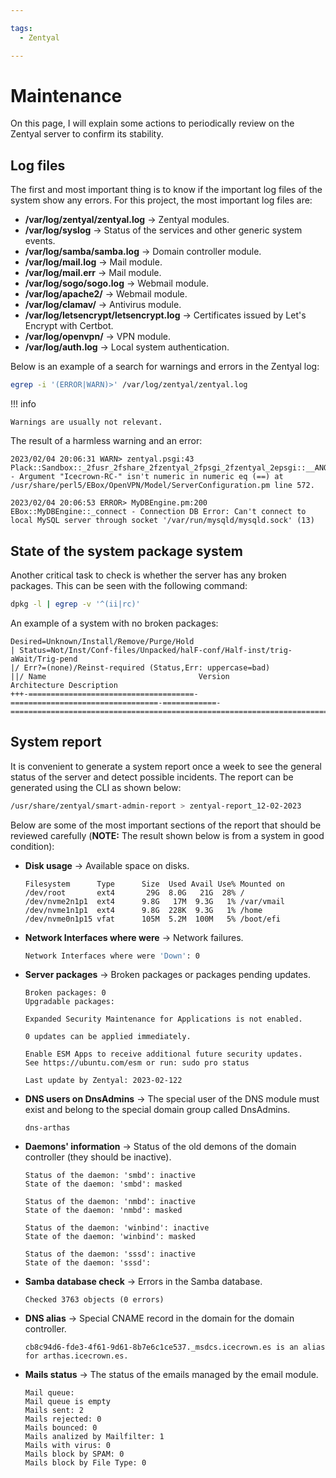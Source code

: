 ```yaml
---

tags:
  - Zentyal

---
```


# Maintenance

On this page, I will explain some actions to periodically review on the Zentyal server to confirm its stability.

## Log files

The first and most important thing is to know if the important log files of the system show any errors. For this project, the most important log files are:

* **/var/log/zentyal/zentyal.log** -> Zentyal modules.
* **/var/log/syslog** -> Status of the services and other generic system events.
* **/var/log/samba/samba.log** -> Domain controller module.
* **/var/log/mail.log** -> Mail module.
* **/var/log/mail.err** -> Mail module.
* **/var/log/sogo/sogo.log** -> Webmail module.
* **/var/log/apache2/** -> Webmail module.
* **/var/log/clamav/** -> Antivirus module.
* **/var/log/letsencrypt/letsencrypt.log** -> Certificates issued by Let's Encrypt with Certbot.
* **/var/log/openvpn/** -> VPN module.
* **/var/log/auth.log** -> Local system authentication.

Below is an example of a search for warnings and errors in the Zentyal log:

```sh
egrep -i '(ERROR|WARN)>' /var/log/zentyal/zentyal.log
```

!!! info

    Warnings are usually not relevant.

The result of a harmless warning and an error:

```text
2023/02/04 20:06:31 WARN> zentyal.psgi:43 Plack::Sandbox::_2fusr_2fshare_2fzentyal_2fpsgi_2fzentyal_2epsgi::__ANON__ - Argument "Icecrown-RC-" isn't numeric in numeric eq (==) at /usr/share/perl5/EBox/OpenVPN/Model/ServerConfiguration.pm line 572.

2023/02/04 20:06:53 ERROR> MyDBEngine.pm:200 EBox::MyDBEngine::_connect - Connection DB Error: Can't connect to local MySQL server through socket '/var/run/mysqld/mysqld.sock' (13)
```

## State of the system package system

Another critical task to check is whether the server has any broken packages. This can be seen with the following command:

```sh
dpkg -l | egrep -v '^(ii|rc)'
```

An example of a system with no broken packages:

```text
Desired=Unknown/Install/Remove/Purge/Hold
| Status=Not/Inst/Conf-files/Unpacked/halF-conf/Half-inst/trig-aWait/Trig-pend
|/ Err?=(none)/Reinst-required (Status,Err: uppercase=bad)
||/ Name                                  Version                           Architecture Description
+++-=====================================-=================================-============-===============================================================================
```

## System report

It is convenient to generate a system report once a week to see the general status of the server and detect possible incidents. The report can be generated using the CLI as shown below:

```sh
/usr/share/zentyal/smart-admin-report > zentyal-report_12-02-2023
```

Below are some of the most important sections of the report that should be reviewed carefully (**NOTE:** The result shown below is from a system in good condition):

* **Disk usage** -> Available space on disks.

    ```text
    Filesystem      Type      Size  Used Avail Use% Mounted on
    /dev/root       ext4       29G  8.0G   21G  28% /
    /dev/nvme2n1p1  ext4      9.8G   17M  9.3G   1% /var/vmail
    /dev/nvme1n1p1  ext4      9.8G  228K  9.3G   1% /home
    /dev/nvme0n1p15 vfat      105M  5.2M  100M   5% /boot/efi
    ```

* **Network Interfaces where were** -> Network failures.

    ```sh
    Network Interfaces where were 'Down': 0
    ```

* **Server packages** -> Broken packages or packages pending updates.

    ```text
    Broken packages: 0
    Upgradable packages:

    Expanded Security Maintenance for Applications is not enabled.

    0 updates can be applied immediately.

    Enable ESM Apps to receive additional future security updates.
    See https://ubuntu.com/esm or run: sudo pro status

    Last update by Zentyal: 2023-02-122
    ```

* **DNS users on DnsAdmins** -> The special user of the DNS module must exist and belong to the special domain group called DnsAdmins.

    ```text
    dns-arthas
    ```

* **Daemons' information** -> Status of the old demons of the domain controller (they should be inactive).

    ```text
    Status of the daemon: 'smbd': inactive
    State of the daemon: 'smbd': masked

    Status of the daemon: 'nmbd': inactive
    State of the daemon: 'nmbd': masked

    Status of the daemon: 'winbind': inactive
    State of the daemon: 'winbind': masked

    Status of the daemon: 'sssd': inactive
    State of the daemon: 'sssd':
    ```

* **Samba database check** -> Errors in the Samba database.

    ```text
    Checked 3763 objects (0 errors)
    ```

* **DNS alias** -> Special CNAME record in the domain for the domain controller.

    ```text
    cb8c94d6-fde3-4f61-9d61-8b7e6c1ce537._msdcs.icecrown.es is an alias for arthas.icecrown.es.
    ```

* **Mails status** -> The status of the emails managed by the email module.

    ```text
    Mail queue:
    Mail queue is empty
    Mails sent: 2
    Mails rejected: 0
    Mails bounced: 0
    Mails analized by Mailfilter: 1
    Mails with virus: 0
    Mails block by SPAM: 0
    Mails block by File Type: 0
    ```
